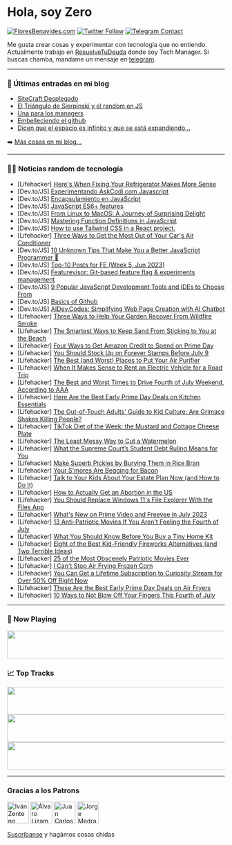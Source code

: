 # Hola, soy Zero

[![FloresBenavides.com](https://img.shields.io/website?down_message=oops&label=MiBlog&style=for-the-badge&up_message=online&url=https%3A%2F%2Ffloresbenavides.com)](https://floresbenavides.com) [![Twitter Follow](https://img.shields.io/twitter/follow/ZeroDragon?color=%231DA1F2&label=Follow&logo=twitter&logoColor=ffffff&style=for-the-badge)](https://twitter.com/zerodragon) [![Telegram Contact](https://img.shields.io/badge/escr%C3%ADbeme-ZeroDragon-%2326A5E4?style=for-the-badge&logo=telegram)](https://t.me/zerodragon)

Me gusta crear cosas y experimentar con tecnología que no entiendo.
Actualmente trabajo en [ResuelveTuDeuda](http://github.com/resuelve) donde soy Tech Manager.
Si buscas chamba, mandame un mensaje en [telegram](https://t.me/zerodragon).

---

### 📕 Últimas entradas en mi blog
<!-- BLOG-POST-LIST:START -->
- [SiteCraft Desplegado](https://floresbenavides.com/sitecraft-desplegado/)
- [El Triángulo de Sierpinski y el random en JS](https://floresbenavides.com/el-triangulo-de-sierpinski-y-el-random-en-js/)
- [Una para los managers](https://floresbenavides.com/una-para-los-managers/)
- [Embelleciendo el github](https://floresbenavides.com/embelleciendo-el-github/)
- [Dicen que el espacio es infinito y que se está expandiendo…](https://floresbenavides.com/dicen-que-el-espacio-es-infinito-y-que-se-esta-expandiendo/)
<!-- BLOG-POST-LIST:END -->

➡️ [Más cosas en mi blog...](https://floresbenavides.com)

---

### 👨‍💻 Noticias random de tecnología
<!-- TECH-POSTS:START -->
- [Lifehacker] [Here&#39;s When Fixing Your Refrigerator Makes More Sense](https://lifehacker.com/heres-when-fixing-your-refrigerator-makes-more-sense-1850593858)
- [Dev.to/JS] [Experimentando AskCodi com Javascript](https://dev.to/gabomotamc/experimentando-askcodi-com-javascript-175p)
- [Dev.to/JS] [Encapsulamiento en JavaScript](https://dev.to/ulisesserranop/encapsulamiento-en-javascript-1291)
- [Dev.to/JS] [JavaScript ES6+ features](https://dev.to/cliff123tech/javascript-es6-features-13co)
- [Dev.to/JS] [From Linux to MacOS: A Journey of Surprising Delight](https://dev.to/raxraj/from-linux-to-macos-a-journey-of-surprising-delight-219e)
- [Dev.to/JS] [Mastering Function Definitions in JavaScript](https://dev.to/ikennaokpalaeze/mastering-function-definitions-in-javascript-1la1)
- [Dev.to/JS] [How to use Tailwind CSS in a React project.](https://dev.to/tailus/how-to-use-tailwind-css-in-a-react-project-1k9b)
- [Lifehacker] [Three Ways to Get the Most Out of Your Car&#39;s Air Conditioner](https://lifehacker.com/three-ways-to-get-the-most-out-of-your-cars-air-conditi-1850593864)
- [Dev.to/JS] [10 Unknown Tips That Make You a Better JavaScript Programmer 🚀](https://dev.to/akashpattnaik/10-unknown-tips-that-make-you-a-better-javascript-programmer-25pl)
- [Dev.to/JS] [Top-10 Posts for FE &lpar;Week 5, Jun 2023&rpar;](https://dev.to/fruntend/top-10-posts-for-fe-week-5-jun-2023-3km5)
- [Dev.to/JS] [Featurevisor: Git-based feature flag &amp; experiments management](https://dev.to/fahad19/featurevisor-git-based-feature-flag-experiments-management-7k4)
- [Dev.to/JS] [9 Popular JavaScript Development Tools and IDEs to Choose From](https://dev.to/jigar_online/9-popular-javascript-development-tools-and-ides-to-choose-from-5b44)
- [Dev.to/JS] [Basics of Github](https://dev.to/roberta59008007/basics-of-github-1e9n)
- [Dev.to/JS] [AIDev.Codes: Simplifying Web Page Creation with AI Chatbot](https://dev.to/aiforme/aidevcodes-simplifying-web-page-creation-with-ai-chatbot-2n57)
- [Lifehacker] [Three Ways to Help Your Garden Recover From Wildfire Smoke](https://lifehacker.com/three-ways-to-help-your-garden-recover-from-wildfire-sm-1850593877)
- [Lifehacker] [The Smartest Ways to Keep Sand From Sticking to You at the Beach](https://lifehacker.com/the-smartest-ways-to-keep-sand-from-sticking-to-you-at-1850593901)
- [Lifehacker] [Four Ways to Get Amazon Credit to Spend on Prime Day](https://lifehacker.com/four-ways-to-get-amazon-credit-to-spend-on-prime-day-1850593913)
- [Lifehacker] [You Should Stock Up on Forever Stamps Before July 9](https://lifehacker.com/you-should-stock-up-on-forever-stamps-before-july-9-1850593922)
- [Lifehacker] [The Best &lpar;and Worst&rpar; Places to Put Your Air Purifier](https://lifehacker.com/the-best-and-worst-places-to-put-your-air-purifier-1850593972)
- [Lifehacker] [When It Makes Sense to Rent an Electric Vehicle for a Road Trip](https://lifehacker.com/when-it-makes-sense-to-rent-an-electric-vehicle-for-a-r-1850593978)
- [Lifehacker] [The Best and Worst Times to Drive Fourth of July Weekend, According to AAA](https://lifehacker.com/the-best-and-worst-times-to-drive-fourth-of-july-weeken-1850593988)
- [Lifehacker] [Here Are the Best Early Prime Day Deals on Kitchen Essentials](https://lifehacker.com/here-are-the-best-early-prime-day-deals-on-kitchen-esse-1850592785)
- [Lifehacker] [The Out-of-Touch Adults&#39; Guide to Kid Culture: Are Grimace Shakes Killing People?](https://lifehacker.com/the-out-of-touch-adults-guide-to-kid-culture-are-grima-1850597126)
- [Lifehacker] [TikTok Diet of the Week: the Mustard and Cottage Cheese Plate](https://lifehacker.com/tiktok-diet-of-the-week-the-mustard-and-cottage-cheese-1850597057)
- [Lifehacker] [The Least Messy Way to Cut a Watermelon](https://lifehacker.com/the-least-messy-way-to-cut-a-watermelon-1850597009)
- [Lifehacker] [What the Supreme Court’s Student Debt Ruling Means for You](https://lifehacker.com/what-the-supreme-court-s-student-debt-ruling-means-for-1850596926)
- [Lifehacker] [Make Superb Pickles by Burying Them in Rice Bran](https://lifehacker.com/make-superb-pickles-by-burying-them-in-rice-bran-1850593204)
- [Lifehacker] [Your S&#39;mores Are Begging for Bacon](https://lifehacker.com/your-smores-are-begging-for-bacon-1850596330)
- [Lifehacker] [Talk to Your Kids About Your Estate Plan Now &lpar;and How to Do It&rpar;](https://lifehacker.com/talk-to-your-kids-about-your-estate-plan-now-and-how-t-1850586552)
- [Lifehacker] [How to Actually Get an Abortion in the US](https://lifehacker.com/how-to-actually-get-an-abortion-in-the-us-1850537360)
- [Lifehacker] [You Should Replace Windows 11&#39;s File Explorer With the Files App](https://lifehacker.com/you-should-replace-windows-11s-file-explorer-with-the-f-1850594433)
- [Lifehacker] [What&#39;s New on Prime Video and Freevee in July 2023](https://lifehacker.com/whats-new-on-prime-video-and-freevee-in-july-2023-1850595576)
- [Lifehacker] [13 Anti-Patriotic Movies If You Aren’t Feeling the Fourth of July](https://lifehacker.com/13-anti-patriotic-movies-if-you-aren-t-feeling-the-four-1850594352)
- [Lifehacker] [What You Should Know Before You Buy a Tiny Home Kit](https://lifehacker.com/what-you-should-know-before-you-buy-a-tiny-home-kit-1850594127)
- [Lifehacker] [Eight of the Best Kid-Friendly Fireworks Alternatives &lpar;and Two Terrible Ideas&rpar;](https://lifehacker.com/eight-of-the-best-kid-friendly-fireworks-alternatives-1850593183)
- [Lifehacker] [25 of the Most Obscenely Patriotic Movies Ever](https://lifehacker.com/20-of-the-most-obscenely-patriotic-movies-ever-1847211948)
- [Lifehacker] [I Can&#39;t Stop Air Frying Frozen Corn](https://lifehacker.com/i-cant-stop-air-frying-frozen-corn-1850593035)
- [Lifehacker] [You Can Get a Lifetime Subscription to Curiosity Stream for Over 50% Off Right Now](https://lifehacker.com/you-can-get-a-lifetime-subscription-to-curiosity-stream-1850589361)
- [Lifehacker] [These Are the Best Early Prime Day Deals on Air Fryers](https://lifehacker.com/these-are-the-best-early-prime-day-deals-on-air-fryers-1850583409)
- [Lifehacker] [10 Ways to Not Blow Off Your Fingers This Fourth of July](https://lifehacker.com/10-ways-to-not-blow-off-your-fingers-this-fourth-of-jul-1850592369)<!-- TECH-POSTS:END -->

---

### 🎵 Now Playing
<a href="https://spotify-now-playing-dun.vercel.app/now-playing?open"><img src="https://spotify-now-playing-dun.vercel.app/now-playing" width="540" height="64"></a>

### 📈 Top Tracks
<a href="https://spotify-now-playing-dun.vercel.app/top-tracks?i=1&open"><img src="https://spotify-now-playing-dun.vercel.app/top-tracks?i=1" width="540" height="64"></a>
<a href="https://spotify-now-playing-dun.vercel.app/top-tracks?i=2&open"><img src="https://spotify-now-playing-dun.vercel.app/top-tracks?i=2" width="540" height="64"></a>
<a href="https://spotify-now-playing-dun.vercel.app/top-tracks?i=3&open"><img src="https://spotify-now-playing-dun.vercel.app/top-tracks?i=3" width="540" height="64"></a>

---

### Gracias a los Patrons
[<img src="https://avatars.githubusercontent.com/u/243380?v=4" alt="Iván Zenteno" width="50px">](https://github.com/k001) [<img src="https://avatars.githubusercontent.com/u/19955639?v=4" alt="Álvaro Lizama" width="50px">](https://github.com/alvarolizama) [<img src="https://avatars.githubusercontent.com/u/2718753?v=4" alt="Juan Carlos Ruiz" width="50px">](https://github.com/JuanCrg90) [<img src="https://avatars.githubusercontent.com/u/37025?v=4" alt="Jorge Medrano" width="50px">](https://github.com/h1pp1e) 

[Suscríbanse](https://www.patreon.com/zerodragon) y hagámos cosas chidas
